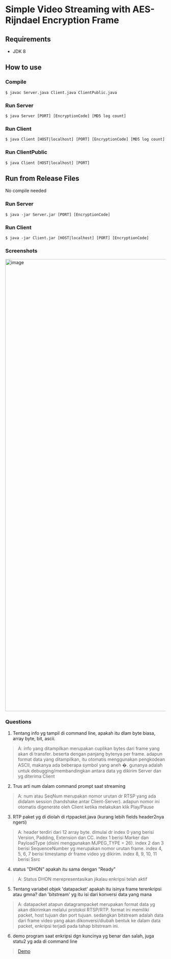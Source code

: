 # Simple Video Streaming with AES-Rijndael Encryption Frame

## Requirements
- JDK 8

## How to use

### Compile
```
$ javac Server.java Client.java ClientPublic.java

```

### Run Server
```
$ java Server [PORT] [EncryptionCode] [MD5 log count]
```

### Run Client
```
$ java Client [HOST|localhost] [PORT] [EncryptionCode] [MD5 log count]
```

### Run ClientPublic
```
$ java Client [HOST|localhost] [PORT]
```

## Run from Release Files

No compile needed

### Run Server
```
$ java -jar Server.jar [PORT] [EncryptionCode]
```

### Run Client
```
$ java -jar Client.jar [HOST|localhost] [PORT] [EncryptionCode]
```

### Screenshots
<img width="1416" alt="image" src="https://user-images.githubusercontent.com/44934156/153706935-e1c06369-2f51-4461-b1d3-b4fa781ffe32.png">


### Questions
1. Tentang info yg tampil di command line, apakah itu dlam byte biasa, array byte, bit, ascii.
> A: info yang ditampilkan merupakan cuplikan bytes dari frame yang akan di transfer. beserta dengan panjang bytenya per frame. adapun format data yang ditampilkan, itu otomatis menggunakan pengkodean ASCII, makanya ada beberapa symbol yang aneh �. gunanya adalah untuk debugging/membandingkan antara data yg dikirim Server dan yg diterima Client

2. Trus arti num dalam command prompt saat streaming
> A: num atau SeqNum merupakan nomor urutan dr RTSP yang ada didalam session (handshake antar Client-Server). adapun nomor ini otomatis digenerate oleh Client ketika melakukan klik Play/Pause

3. RTP paket yg di diolah di rtppacket.java (kurang lebih fields header2nya ngerti)
> A: header terdiri dari 12 array byte. dimulai dr index 0 yang berisi Version, Padding, Extension dan CC. index 1 berisi  Marker dan PayloadType (disini menggunakan MJPEG_TYPE = 26). index 2 dan 3 berisi SequenceNumber yg merupakan nomor urutan frame. index 4, 5, 6, 7 berisi timestamp dr frame video yg dikirim. index 8, 9, 10, 11 berisi Ssrc

4. status "DHON" apakah itu sama dengan "Ready" 
> A: Status DHON merepresentasikan jikalau enkripsi telah aktif


5. Tentang variabel objek 'datapacket' apakah itu isinya frame terenkripsi atau gmna? dan 'bitstream' yg itu isi dari konversi data yang mana
> A: datapacket atapun datagrampacket merupakan format data yg akan dikirimkan melalui protokol RTSP/RTP. format ini memiliki packet, host tujuan dan port tujuan. sedangkan bitstream adalah data dari frame video yang akan dikonversi/diubah bentuk ke dalam data packet, enkripsi terjadi pada tahap bitstream ini.

6. demo program saat enkripsi dgn kuncinya yg benar dan salah, juga statu2 yg ada di command line
> [Demo](https://drive.google.com/file/d/1GN-yRemVg5EJ25x5O1JcV7wGfndz8kMA/view?usp=sharing)

